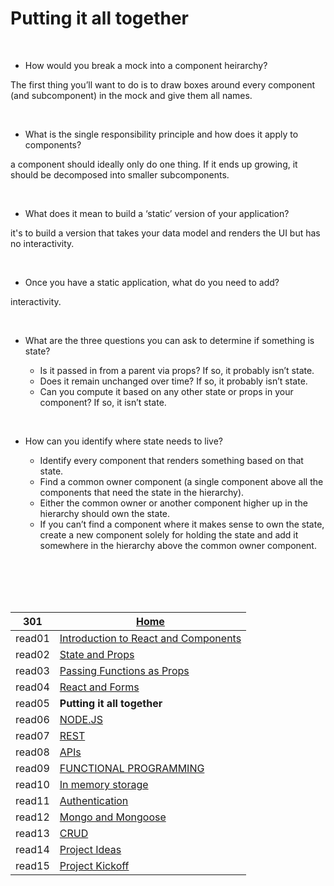 # Putting it all together




&nbsp;


* How would you break a mock into a component heirarchy?

The first thing you’ll want to do is to draw boxes around every component (and subcomponent) in the mock and give them all names.

&nbsp;


* What is the single responsibility principle and how does it apply to components?

a component should ideally only do one thing. If it ends up growing, it should be decomposed into smaller subcomponents.

&nbsp;


* What does it mean to build a ‘static’ version of your application?

it's to build a version that takes your data model and renders the UI but has no interactivity.

&nbsp;


* Once you have a static application, what do you need to add?

interactivity.

&nbsp;


* What are the three questions you can ask to determine if something is state?

  * Is it passed in from a parent via props? If so, it probably isn’t state.
  * Does it remain unchanged over time? If so, it probably isn’t state.
  * Can you compute it based on any other state or props in your component? If so, it isn’t state.

&nbsp;


* How can you identify where state needs to live?

  * Identify every component that renders something based on that state.
  * Find a common owner component (a single component above all the components that need the state in the hierarchy).
  * Either the common owner or another component higher up in the hierarchy should own the state.
  * If you can’t find a component where it makes sense to own the state, create a new component solely for holding the state and add it somewhere in the hierarchy above the common owner component.

<br/><br/> 
<br/><br/> 



|301| [Home](https://suhaib-ersan.github.io/reading-notes/) |
|-|-|
| read01 | [Introduction to React and Components](https://suhaib-ersan.github.io/reading-notes/301/read01) |
| read02 | [State and Props](https://suhaib-ersan.github.io/reading-notes/301/read02) |
| read03 | [Passing Functions as Props](https://suhaib-ersan.github.io/reading-notes/301/read03) |
| read04 | [React and Forms](https://suhaib-ersan.github.io/reading-notes/301/read04) |
| read05 | **Putting it all together** |
| read06 | [NODE.JS](https://suhaib-ersan.github.io/reading-notes/301/read06) |
| read07 | [REST](https://suhaib-ersan.github.io/reading-notes/301/read07) |
| read08 | [APIs](https://suhaib-ersan.github.io/reading-notes/301/read08) |
| read09 | [FUNCTIONAL PROGRAMMING](https://suhaib-ersan.github.io/reading-notes/301/read09) |
| read10 | [In memory storage](https://suhaib-ersan.github.io/reading-notes/301/read10) |
| read11 | [Authentication](https://suhaib-ersan.github.io/reading-notes/301/read11) |
| read12 | [Mongo and Mongoose](https://suhaib-ersan.github.io/reading-notes/301/read12) |
| read13 | [CRUD](https://suhaib-ersan.github.io/reading-notes/301/read13) |
| read14 | [Project Ideas](https://suhaib-ersan.github.io/reading-notes/301/read14) |
| read15 | [Project Kickoff](https://suhaib-ersan.github.io/reading-notes/301/read15) |
